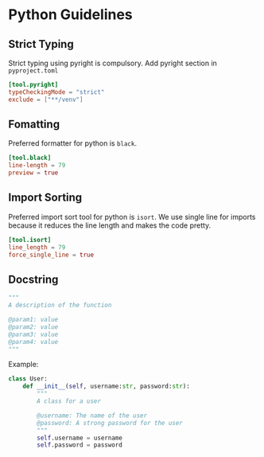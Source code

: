 # Python Guidelines

## Strict Typing

Strict typing using pyright is compulsory. Add pyright section in `pyproject.toml`

```toml
[tool.pyright]
typeCheckingMode = "strict"
exclude = ["**/venv"]
```

## Fomatting

Preferred formatter for python is `black`.

```toml
[tool.black]
line-length = 79
preview = true
```

## Import Sorting

Preferred import sort tool for python is `isort`. We use single line for imports because it reduces the line length and makes the code pretty.

```toml
[tool.isort]
line_length = 79
force_single_line = true
```

## Docstring

```py
"""
A description of the function

@param1: value
@param2: value
@param3: value
@param4: value
"""
```

Example:

```py
class User:
    def __init__(self, username:str, password:str):
        """
        A class for a user

        @username: The name of the user
        @password: A strong password for the user
        """
        self.username = username
        self.password = password
```
